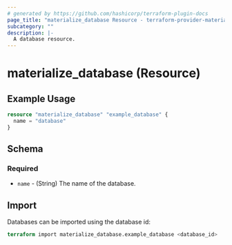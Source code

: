 ```yaml
---
# generated by https://github.com/hashicorp/terraform-plugin-docs
page_title: "materialize_database Resource - terraform-provider-materialize"
subcategory: ""
description: |-
  A database resource.
---
```


# materialize_database (Resource)


## Example Usage

```terraform
resource "materialize_database" "example_database" {
  name = "database"
}
```

## Schema

### Required

- `name` - (String) The name of the database.

## Import

Databases can be imported using the database id:

```terraform
terraform import materialize_database.example_database <database_id>
```
